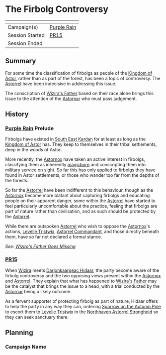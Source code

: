 # The Firbolg Controversy

| []() | |
| --- | --- |
| Campaign(s) | [Purple Rain](../purple-rain.md) |
| Session Started | [PR15](../sessions.md/PR15.md) |
| Session Ended | |

## Summary

For some time the classification of firbolgs as people of the [Kingdom of Astor](../../../astarus/civilisations/kingdom-of-astor/README.md), rather than as part of the forest, has been a topic of controversy. The [Astorrel](../../../astarus/civilisations/kingdom-of-astor/organisations/astorrel/astorrel.md) have been indecisive in addressing this issue.

The conscription of [Wizira's Father](../../../astarus/people/wiziras-father.md) based on their race alone brings this issue to the attention of the [Astornar](../../../astarus/civilisations/kingdom-of-astor/organisations/astornar.md) who must pass judgement.

## History

### [Purple Rain](../purple-rain.md) Prelude

Firbolgs have existed in [South East Kardan](../../../astarus/places/regions/south-east-kardan.md) for at least as long as the [Kingdom of Astor](../../../astarus/civilisations/kingdom-of-astor/README.md) has. They keep to themselves in their tribal settlements, deep in the woods of Astor.

More recently, the [Astornox](../../../astarus/civilisations/kingdom-of-astor/organisations/astornox/astornox.md) have taken an active interest in firbolgs, classifying them as inherently [magicborn](../../../astarus/civilisations/kingdom-of-astor/magicborn.md) and conscripting them into military service on sight. So far this has only applied to firbolgs they have found in Astor settlements, or those who wander too far from the depths of the forests.

So far the [Astorrel](../../../astarus/civilisations/kingdom-of-astor/organisations/astorrel/astorrel.md) have been indifferent to this behaviour, though as the [Astornox](../../../astarus/civilisations/kingdom-of-astor/organisations/astornox/astornox.md) become more blatant about capturing firbolgs and educating people on their apparent danger, some within the [Astorrel](../../../astarus/civilisations/kingdom-of-astor/organisations/astorrel/astorrel.md) have started to feel particularly uncomfortable about the practice, feeling that firbolgs are part of nature rather than civilisation, and as such should be protected by the [Astorrel](../../../astarus/civilisations/kingdom-of-astor/organisations/astorrel/astorrel.md).

While there are outspoken [Astorrel](../../../astarus/civilisations/kingdom-of-astor/organisations/astorrel/astorrel.md) who wish to oppose the [Astornox](../../../astarus/civilisations/kingdom-of-astor/organisations/astornox/astornox.md)'s actions, [Levelle Tristwix](../../../astarus/people/levelle-tristwix.md), [Astorrel Commandant](../../../astarus/civilisations/kingdom-of-astor/organisations/astorrel/ranks/8-commandant.md), and those directly beneath them, have so far not declared a formal stance.

*See: [Wizira's Father Goes Missing](wiziras-father-goes-missing.md)*

### [PR15](../sessions.md/PR15.md)

When [Wizira](../../../astarus/people/wizira.md) meets [Darjonkaargeac Hidaar](../../../astarus/people/darjonkaargeac-hidaar.md), the party become aware of the firbolg controversy and the two opposing views present within the [Astornox](../../../astarus/civilisations/kingdom-of-astor/organisations/astornox/astornox.md) and [Astorrel](../../../astarus/civilisations/kingdom-of-astor/organisations/astorrel/astorrel.md). They explain that what has happened to [Wizira's Father](../../../astarus/people/wiziras-father.md) may be the catalyst that brings the issue to a head, with a trial conducted by the [Astornar](../../../astarus/civilisations/kingdom-of-astor/organisations/astornar.md) being a likely outcome.

As a fervent supporter of protecting firbolg as part of nature, Hidaar offers to help the party in any way they can, ordering [Sparrow on the Autumn Pine](../../../astarus/people/sparrow-on-the-autumn-pine.md) to escort them to [Levelle Tristwix](../../../astarus/people/levelle-tristwix.md) in the [Northhaven Astorrel Stronghold](../../../astarus/places/strongholds/northhaven-astorrel-stronghold.md) so they can seek sanctuary there.

## Planning

### Campaign Name
